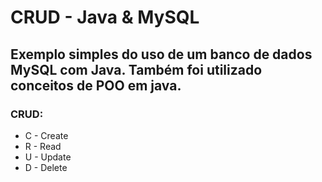# CRUD - Java & MySQL
## Exemplo simples do uso de um banco de dados MySQL com Java. Também foi utilizado conceitos de POO em java.

### CRUD: <br />
* C - Create <br />
* R - Read <br />
* U - Update <br />
* D - Delete <br />
